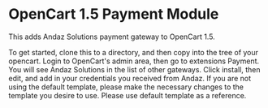 OpenCart 1.5 Payment Module
===========================

This adds Andaz Solutions payment gateway to OpenCart 1.5.

To get started, clone this to a directory, and then copy into the tree of your opencart.  Login to OpenCart's admin area, then go to extensions
Payment.  You will see Andaz Solutions in the list of other gateways.  Click install, then edit, and add in your credentials you received from Andaz.
If you are not using the default template, please make the necessary changes to the template you desire to use.  Please use default template as a 
reference.

